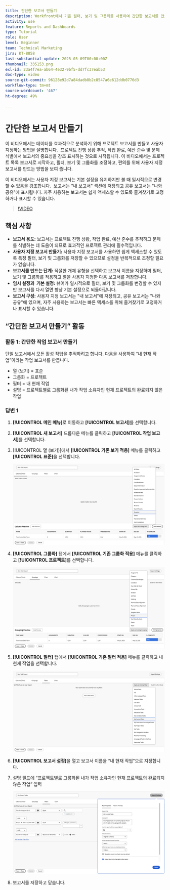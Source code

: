 ```yaml
---
title: 간단한 보고서 만들기
description: Workfront에서 기존 필터, 보기 및 그룹화를 사용하여 간단한 보고서를 만드는 방법을 알아봅니다.
activity: use
feature: Reports and Dashboards
type: Tutorial
role: User
level: Beginner
team: Technical Marketing
jira: KT-8858
last-substantial-update: 2025-05-09T00:00:00Z
thumbnail: 335153.png
exl-id: 23a4f7ea-ab64-4e32-9bf5-dd7fc37eab53
doc-type: video
source-git-commit: 96128e92d7a84dadb8b2c8547a6e612ddb0776d3
workflow-type: tm+mt
source-wordcount: '467'
ht-degree: 49%

---
```


# 간단한 보고서 만들기

이 비디오에서는 데이터를 효과적으로 분석하기 위해 프로젝트 보고서를 만들고 사용자 지정하는 방법을 설명합니다. &#x200B; 프로젝트 진행 상황 추적, 작업 완료, 예산 준수 및 문제 식별에서 보고서의 중요성을 강조 표시하는 것으로 시작됩니다. 이 비디오에서는 프로젝트 목록 보고서로 시작하고, 필터, 보기 및 그룹화를 조정하고, 편의를 위해 사용자 지정 보고서를 만드는 방법을 보여 줍니다. &#x200B; &#x200B;

이 비디오에서는 사용자 지정 보고서는 기본 설정을 유지하지만 볼 때 일시적으로 변경할 수 있음을 강조합니다. &#x200B; 보고서는 &quot;내 보고서&quot; 섹션에 저장되고 공유 보고서는 &quot;나와 공유&quot;에 표시됩니다&#x200B;. 자주 사용하는 보고서는 쉽게 액세스할 수 있도록 즐겨찾기로 고정하거나 표시할 수 있습니다. &#x200B;

>[!VIDEO](https://video.tv.adobe.com/v/335153/?quality=12&learn=on)

## 핵심 사항


* **보고서 용도:** 보고서는 프로젝트 진행 상황, 작업 완료, 예산 준수를 추적하고 문제를 식별하는 데 도움이 되므로 효과적인 프로젝트 관리에 필수적입니다.
* **사용자 지정 보고서 만들기:** 사용자 지정 보고서를 사용하면 쉽게 액세스할 수 있도록 특정 필터, 보기 및 그룹화를 저장할 수 있으므로 설정을 반복적으로 조정할 필요가 없습니다. &#x200B;
* **보고서를 만드는 단계:** 적절한 개체 유형을 선택하고 보고서 이름을 지정하며 필터, 보기 및 그룹화를 적용하고 열을 사용자 지정한 다음 보고서를 저장합니다. &#x200B;
* **임시 설정과 &#x200B; 기본 설정:** 뷰어가 일시적으로 필터, 보기 및 그룹화를 변경할 수 있지만 보고서를 다시 열면 항상 기본 설정으로 되돌아갑니다. &#x200B;
* **보고서 구성:** 사용자 지정 보고서는 &quot;내 보고서&quot;에 저장되고, 공유 보고서는 &quot;나와 공유&quot;에 있으며, 자주 사용하는 보고서는 빠른 액세스를 위해 즐겨찾기로 고정하거나 표시할 수 있습니다. &#x200B;



## “간단한 보고서 만들기” 활동

### 활동 1: 간단한 작업 보고서 만들기

단일 보고서에서 모든 활성 작업을 추적하려고 합니다. 다음을 사용하여 “내 현재 작업”이라는 작업 보고서를 만듭니다.

* 열 (보기) = 표준
* 그룹화 = 프로젝트
* 필터 = 내 현재 작업
* 설명 = 프로젝트별로 그룹화된 내가 작업 소유자인 현재 프로젝트의 완료되지 않은 작업

### 답변 1

1. **[!UICONTROL 메인 메뉴]**&#x200B;로 이동하고 **[!UICONTROL 보고서]**&#x200B;를 선택합니다.
1. **[!UICONTROL 새 보고서]** 드롭다운 메뉴를 클릭하고 **[!UICONTROL 작업 보고서]**&#x200B;를 선택합니다.
1. [!UICONTROL 열 (보기)]에서 **[!UICONTROL 기존 보기 적용]** 메뉴를 클릭하고 **[!UICONTROL 표준]**&#x200B;을 선택합니다.

   ![작업 보고서에 열을 생성하는 화면 이미지](assets/simple-task-report-columns.png)

1. **[!UICONTROL 그룹화]** 탭에서 **[!UICONTROL 기존 그룹화 적용]** 메뉴를 클릭하고 **[!UICONTROL 프로젝트]**&#x200B;를 선택합니다.

   ![작업 보고서에 그룹화를 생성하는 화면 이미지](assets/simple-task-report-groupings.png)

1. **[!UICONTROL 필터]** 탭에서 **[!UICONTROL 기존 필터 적용]** 메뉴를 클릭하고 내 현재 작업을 선택합니다.

   ![작업 보고서에 필터를 생성하는 화면 이미지](assets/simple-task-report-filters.png)

1. **[!UICONTROL 보고서 설정]**&#x200B;을 열고 보고서 이름을 “내 현재 작업”으로 지정합니다.
1. 설명 필드에 “프로젝트별로 그룹화된 내가 작업 소유자인 현재 프로젝트의 완료되지 않은 작업” 입력

   ![작업 보고서의 보고서 설정 화면 이미지](assets/simple-task-report-report-settings.png)

1. 보고서를 저장하고 닫습니다.
